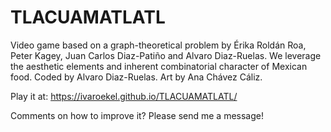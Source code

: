 # TLACUAMATLATL

Video game based on a graph-theoretical problem by Érika Roldán Roa, Peter Kagey, Juan Carlos Diaz-Patiño and Alvaro Diaz-Ruelas. We leverage the aesthetic elements and inherent combinatorial character of Mexican food. Coded by Alvaro Diaz-Ruelas. Art by Ana Chávez Cáliz.

Play it at:  https://ivaroekel.github.io/TLACUAMATLATL/

Comments on how to improve it? Please send me a message! 
